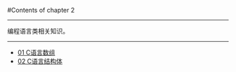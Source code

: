 #Contents of chapter 2

----------

编程语言类相关知识。

----------

* [01 C语言数组](/docs/chapter4/ch4_01-C语言数组.md)
* [02 C语言结构体](/docs/chapter4/ch4_02-C语言结构体.md)
